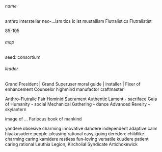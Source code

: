 ###### name
anthro interstellar neo-...ism tics
ic
ist
mustallism
Flutralistics
Flutralistist

85-105
###### map
seed: consortium

###### leader
Grand President | Grand Superuser
moral guide | installer | Fixer of enhancement
Counselor
highmind
manufactor craftmaster

Anthro-Flutralic Fair
Hominid Sacrament
Authentic Lament - sacriface
Gaia of Humanity - social
Mechanical Gathering - dance
Advanced Revelry - skylantern

image of ...
Farlocus
book of mankind

yandere
	obsesive
	charming
	innovative
dandere
	independent
	adaptive
	calm
hiyakasudere
	people-pleasing
	rational
	easy-going
deredere
	childlike
	charming
	caring
kamidere
	restless
	fun-loving
	versatile
kuudere
	patient
	caring
	rational
Leuthia Legion, Kircholial Syndicate
Artichokewick